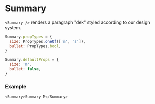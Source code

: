 # Summary

`<Summary />` renders a paragraph "dek" styled according to our design system.

```js
Summary.propTypes = {
  size: PropTypes.oneOf(['m', 's']),
  bullet: PropTypes.bool,
}

Summary.defaultProps = {
  size: 'm',
  bullet: false,
}
```

### Example

```js
<Summary>Summary M</Summary>
```
